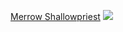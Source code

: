 [Merrow Shallowpriest](https://5e.tools/bestiary.html#merrow%20shallowpriest_egw)
![](https://5e.tools/img/bestiary/EGW/Merrow%20Shallowpriest.jpg)